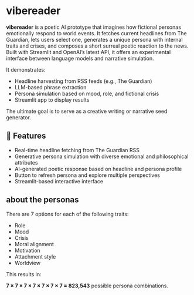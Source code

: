 # vibereader

**vibereader** is a poetic AI prototype that imagines how fictional personas emotionally respond to world events. It fetches current headlines from The Guardian, lets users select one, generates a unique persona with internal traits and crises, and composes a short surreal poetic reaction to the news. Built with Streamlit and OpenAI’s latest API, it offers an experimental interface between language models and narrative simulation.

It demonstrates:
- Headline harvesting from RSS feeds (e.g., The Guardian)
- LLM-based phrase extraction
- Persona simulation based on mood, role, and fictional crisis
- Streamlit app to display results

The ultimate goal is to serve as a creative writing or narrative seed generator.

## 🧪 Features

- Real-time headline fetching from The Guardian RSS
- Generative persona simulation with diverse emotional and philosophical attributes
- AI-generated poetic response based on headline and persona profile
- Button to refresh persona and explore multiple perspectives
- Streamlit-based interactive interface

## about the personas

There are 7 options for each of the following traits:

- Role
- Mood
- Crisis
- Moral alignment
- Motivation
- Attachment style
- Worldview

This results in:

**7 × 7 × 7 × 7 × 7 × 7 × 7 = 823,543** possible persona combinations.